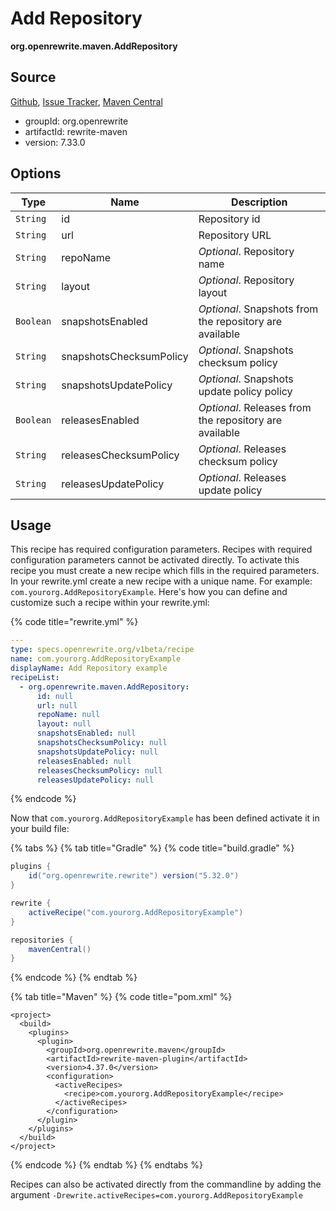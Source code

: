 # Add Repository

**org.openrewrite.maven.AddRepository**

## Source

[Github](https://github.com/openrewrite/rewrite), [Issue Tracker](https://github.com/openrewrite/rewrite/issues), [Maven Central](https://search.maven.org/artifact/org.openrewrite/rewrite-maven/7.33.0/jar)

* groupId: org.openrewrite
* artifactId: rewrite-maven
* version: 7.33.0

## Options

| Type      | Name                    | Description                                             |
| --------- | ----------------------- | ------------------------------------------------------- |
| `String`  | id                      | Repository id                                           |
| `String`  | url                     | Repository URL                                          |
| `String`  | repoName                | _Optional_. Repository name                             |
| `String`  | layout                  | _Optional_. Repository layout                           |
| `Boolean` | snapshotsEnabled        | _Optional_. Snapshots from the repository are available |
| `String`  | snapshotsChecksumPolicy | _Optional_. Snapshots checksum policy                   |
| `String`  | snapshotsUpdatePolicy   | _Optional_. Snapshots update policy policy              |
| `Boolean` | releasesEnabled         | _Optional_. Releases from the repository are available  |
| `String`  | releasesChecksumPolicy  | _Optional_. Releases checksum policy                    |
| `String`  | releasesUpdatePolicy    | _Optional_. Releases update policy                      |

## Usage

This recipe has required configuration parameters. Recipes with required configuration parameters cannot be activated directly. To activate this recipe you must create a new recipe which fills in the required parameters. In your rewrite.yml create a new recipe with a unique name. For example: `com.yourorg.AddRepositoryExample`. Here's how you can define and customize such a recipe within your rewrite.yml:

{% code title="rewrite.yml" %}
```yaml
---
type: specs.openrewrite.org/v1beta/recipe
name: com.yourorg.AddRepositoryExample
displayName: Add Repository example
recipeList:
  - org.openrewrite.maven.AddRepository:
      id: null
      url: null
      repoName: null
      layout: null
      snapshotsEnabled: null
      snapshotsChecksumPolicy: null
      snapshotsUpdatePolicy: null
      releasesEnabled: null
      releasesChecksumPolicy: null
      releasesUpdatePolicy: null
```
{% endcode %}

Now that `com.yourorg.AddRepositoryExample` has been defined activate it in your build file:

{% tabs %}
{% tab title="Gradle" %}
{% code title="build.gradle" %}
```groovy
plugins {
    id("org.openrewrite.rewrite") version("5.32.0")
}

rewrite {
    activeRecipe("com.yourorg.AddRepositoryExample")
}

repositories {
    mavenCentral()
}
```
{% endcode %}
{% endtab %}

{% tab title="Maven" %}
{% code title="pom.xml" %}
```markup
<project>
  <build>
    <plugins>
      <plugin>
        <groupId>org.openrewrite.maven</groupId>
        <artifactId>rewrite-maven-plugin</artifactId>
        <version>4.37.0</version>
        <configuration>
          <activeRecipes>
            <recipe>com.yourorg.AddRepositoryExample</recipe>
          </activeRecipes>
        </configuration>
      </plugin>
    </plugins>
  </build>
</project>
```
{% endcode %}
{% endtab %}
{% endtabs %}

Recipes can also be activated directly from the commandline by adding the argument `-Drewrite.activeRecipes=com.yourorg.AddRepositoryExample`
